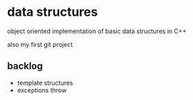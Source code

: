 # data structures  

object oriented implementation of basic data structures in C++  <!-- This is a comment -->

also my first git project

## backlog
<ul>
    <li>template structures
    <li>exceptions throw
</ul>